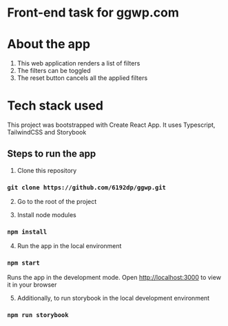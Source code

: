 # Front-end task for ggwp.com
# About the app

1. This web application renders a list of filters
2. The filters can be toggled
3. The reset button cancels all the applied filters

# Tech stack used

This project was bootstrapped with Create React App.
It uses Typescript, TailwindCSS and Storybook

## Steps to run the app

1. Clone this repository
### `git clone https://github.com/6192dp/ggwp.git`

2. Go to the root of the project

3. Install node modules 
### `npm install`

4. Run the app in the local environment
### `npm start`

Runs the app in the development mode.
Open [http://localhost:3000](http://localhost:3000) to view it in your browser


5. Additionally, to run storybook in the local development environment
### `npm run storybook`
